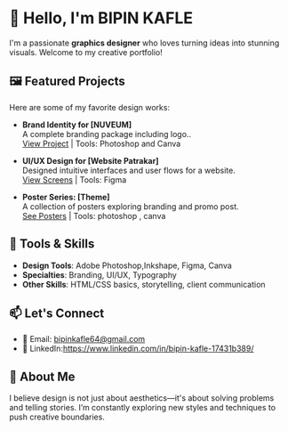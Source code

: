 # 👋 Hello, I'm BIPIN KAFLE

I'm a passionate **graphics designer** who loves turning ideas into stunning visuals. Welcome to my creative portfolio!

## 🖼️ Featured Projects

Here are some of my favorite design works:

- **Brand Identity for [NUVEUM]**  
  A complete branding package including logo..  
  [View Project](link) | Tools: Photoshop and Canva 

- **UI/UX Design for [Website Patrakar]**  
  Designed intuitive interfaces and user flows for a website.  
  [View Screens](link) | Tools: Figma

- **Poster Series: [Theme]**  
  A collection of posters exploring branding and promo post.  
  [See Posters](link) | Tools: photoshop , canva

## 🧰 Tools & Skills

- **Design Tools**: Adobe Photoshop,Inkshape, Figma, Canva  
- **Specialties**: Branding, UI/UX, Typography
- **Other Skills**: HTML/CSS basics, storytelling, client communication

## 📫 Let's Connect

- 📧 Email: bipinkafle64@gmail.com 
- 💼 LinkedIn:https://www.linkedin.com/in/bipin-kafle-17431b389/

## 🌟 About Me

I believe design is not just about aesthetics—it's about solving problems and telling stories. I’m constantly exploring new styles and techniques to push creative boundaries.

